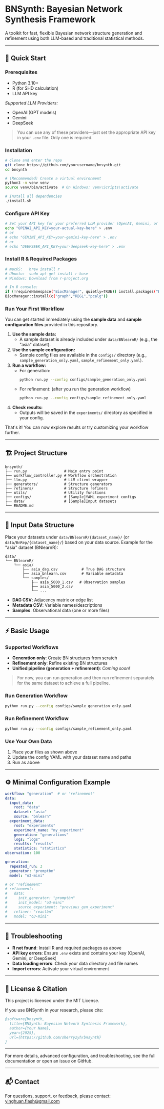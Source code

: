 # BNSynth: Bayesian Network Synthesis Framework

A toolkit for fast, flexible Bayesian network structure generation and refinement using both LLM-based and traditional statistical methods.

---

## 🚀 Quick Start

### Prerequisites
- Python 3.10+
- R (for SHD calculation)
- LLM API key

*Supported LLM Providers:*
- OpenAI (GPT models)
- Gemini
- DeepSeek

> You can use any of these providers—just set the appropriate API key in your `.env` file. Only one is required.

### Installation
```bash
# Clone and enter the repo
git clone https://github.com/yourusername/bnsynth.git
cd bnsynth

# (Recommended) Create a virtual environment
python3 -m venv venv
source venv/bin/activate  # On Windows: venv\Scripts\activate

# Install all dependencies
./install.sh
```

### Configure API Key
```bash
# Set your API key for your preferred LLM provider (OpenAI, Gemini, or DeepSeek)
echo "OPENAI_API_KEY=your-actual-key-here" > .env
# or
# echo "GEMINI_API_KEY=your-gemini-key-here" > .env
# or
# echo "DEEPSEEK_API_KEY=your-deepseek-key-here" > .env
```

### Install R & Required Packages
```bash
# macOS:   brew install r
# Ubuntu:  sudo apt-get install r-base
# Windows: Download from r-project.org

# In R console:
if (!requireNamespace("BiocManager", quietly=TRUE)) install.packages("BiocManager")
BiocManager::install(c("graph","RBGL","pcalg"))
```

### Run Your First Workflow

You can get started immediately using the **sample data** and **sample configuration files** provided in this repository.

1. **Use the sample data:**
   - A sample dataset is already included under `data/BNlearnR/` (e.g., the "asia" dataset).
2. **Use the sample configuration:**
   - Sample config files are available in the `configs/` directory (e.g., `sample_generation_only.yaml`, `sample_refinement_only.yaml`).
3. **Run a workflow:**
   - For generation:
     ```bash
     python run.py --config configs/sample_generation_only.yaml
     ```
   - For refinement: (after you run the generation workflow)
     ```bash
     python run.py --config configs/sample_refinement_only.yaml
     ```
4. **Check results:**
   - Outputs will be saved in the `experiments/` directory as specified in your config.

That's it! You can now explore results or try customizing your workflow further.

---

## 🏗️ Project Structure
```
bnsynth/
├── run.py                 # Main entry point
├── workflow_controller.py # Workflow orchestration
├── llm.py                 # LLM client wrapper
├── generators/            # Structure generators
├── refiners/              # Structure refiners
├── utils/                 # Utility functions
├── configs/               # [Sample]YAML experiment configs
├── data/                  # [Sample]Input datasets
└── README.md
```

---

## 📂 Input Data Structure

Place your datasets under `data/BNlearnR/{dataset_name}/` (or `data/BnRep/{dataset_name}/`) based on your data source. Example for the "asia" dataset (BNlearnR):

```
data/
└── BNlearnR/
    └── asia/
        ├── asia_dag.csv           # True DAG structure
        ├── asia_bnlearn.csv       # Variable metadata
        └── samples/
            ├── asia_5000_1.csv   # Observation samples
            ├── asia_5000_2.csv
            └── ...
```

- **DAG CSV**: Adjacency matrix or edge list
- **Metadata CSV**: Variable names/descriptions
- **Samples**: Observational data (one or more files)

---

## ⚡ Basic Usage

### Supported Workflows
- **Generation only**: Create BN structures from scratch
- **Refinement only**: Refine existing BN structures
- **Unified pipeline (generation + refinement)**: *Coming soon!*

> For now, you can run generation and then run refinement separately for the same dataset to achieve a full pipeline.

### Run Generation Workflow
```bash
python run.py --config configs/sample_generation_only.yaml
```

### Run Refinement Workflow
```bash
python run.py --config configs/sample_refinement_only.yaml
```

### Use Your Own Data
1. Place your files as shown above
2. Update the config YAML with your dataset name and paths
3. Run as above

---

## ⚙️ Minimal Configuration Example
```yaml
workflow: "generation"  # or "refinement"
data:
  input_data:
    root: "data"
    dataset: "asia"
    source: "bnlearn"
  experiment_data:
    root: "experiments"
    experiment_name: "my_experiment"
    generation: "generations"
    logs: "logs"
    results: "results"
    statistics: "statistics"
observation: 100

generation:
  repeated_run: 3
  generator: "promptbn"
  model: "o3-mini"

# or "refinement"
# refinement:
#   data:
#     init_generator: "promptbn"
#     init_model: "o3-mini"
#     source_experiment: "previous_gen_experiment"
#   refiner: "reactbn"
#   model: "o3-mini"

```

---

## 🐛 Troubleshooting
- **R not found**: Install R and required packages as above
- **API key errors**: Ensure `.env` exists and contains your key (OpenAI, Gemini, or DeepSeek)
- **Data loading errors**: Check your data directory and file names
- **Import errors**: Activate your virtual environment

---

## 📄 License & Citation

This project is licensed under the MIT License.

If you use BNSynth in your research, please cite:
```bibtex
@software{bnsynth,
  title={BNSynth: Bayesian Network Synthesis Framework},
  author={Your Name},
  year={2025},
  url={https://github.com/sherryzyh/bnsynth}
}
```

---

For more details, advanced configuration, and troubleshooting, see the full documentation or open an issue on GitHub.

---

## 📬 Contact

For questions, support, or feedback, please contact: yinghuan.flash@gmail.com

